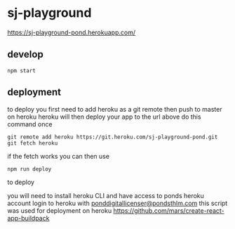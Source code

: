 # sj-playground

https://sj-playground-pond.herokuapp.com/

## develop
```
npm start
```

## deployment
to deploy you first need to add heroku as a git remote then push to master on heroku
heroku will then deploy your app to the url above
do this command once
```
git remote add heroku https://git.heroku.com/sj-playground-pond.git
git fetch heroku
```
if the fetch works you can then use
```
npm run deploy
```
to deploy

you will need to install  heroku CLI and have access to ponds heroku account
login to heroku with ponddigitallicenser@pondsthlm.com
this script was used for deployment on heroku
https://github.com/mars/create-react-app-buildpack

